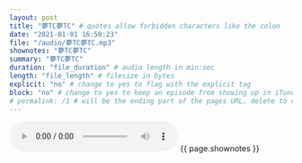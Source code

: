 ```yaml
---
layout: post
title: "夢TC夢TC" # quotes allow forbidden characters like the colon
date: "2021-01-01 16:50:23"
file: "/audio/夢TC夢TC.mp3"
shownotes: "夢TC夢TC"
summary: "夢TC夢TC"
duration: "file_duration" # audio length in min:sec
length: "file_length" # filesize in bytes
explicit: "no" # change to yes to flag with the explicit tag
block: "no" # change to yes to keep an episode from showing up in iTunes
# permalink: /1 # will be the ending part of the pages URL, delete to default to the title
---
```


<audio controls>
<source src="{{site.url}}{{site.baseurl}}{{ page.file }}" type="audio/x-mp3">
Your browser does not support the audio element.
</audio>
{{ page.shownotes }}
